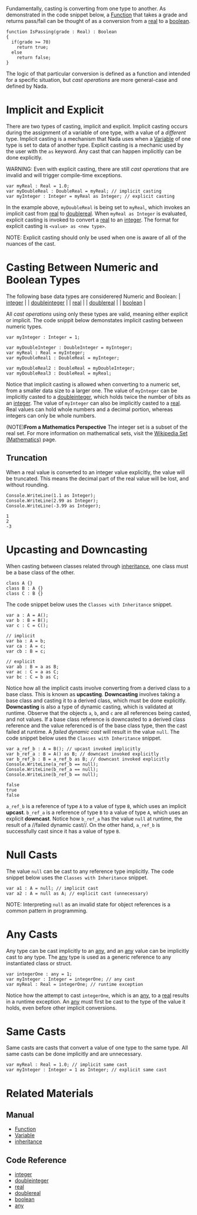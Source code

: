 Fundamentally, casting is converting from one type to another.  As demonstrated in the code snippet below, a [Function](https://github.com/ZilchEngine/ZilchDocs/blob/master/zilch_editor_documentation/zilchmanual/nada_in_zero/functions.md) that takes a grade and returns pass/fail can be thought of as a conversion from a [real](https://github.com/ZilchEngine/ZilchDocs/blob/master/code_reference/nada_base_types/real.md) to a [boolean](https://github.com/ZilchEngine/ZilchDocs/blob/master/code_reference/nada_base_types/boolean.md).
```lang=csharp, name=Conversion Function
function IsPassing(grade : Real) : Boolean
{
  if(grade >= 70)
    return true;
  else
    return false;
}
```

The logic of that particular conversion is defined as a function and intended for a specific situation, but *cast operations* are more general-case and defined by Nada.

 # Implicit and Explicit
There are two types of casting, implicit and explicit.  Implicit casting occurs during the assignment of a variable of one type, with a value of a *different* type.  Implicit casting is a mechanism that Nada uses when a [Variable](https://github.com/ZilchEngine/ZilchDocs/blob/master/zilch_editor_documentation/zilchmanual/nada_in_zero/variables_and_data_types.md) of one type is set to data of another type.  Explicit casting is a mechanic used by the user with the `as` keyword.  Any cast that can happen implicitly can be done explicitly.

WARNING: Even with explicit casting, there are still *cast operations* that are invalid and will trigger compile-time exceptions.

```lang=csharp, name=Casting Implicitly and Explicitly
var myReal : Real = 1.0;
var myDoubleReal : DoubleReal = myReal; // implicit casting
var myInteger : Integer = myReal as Integer; // explicit casting
```
In the example above, `myDoubleReal` is being set to `myReal`, which invokes an implicit cast from [real](https://github.com/ZilchEngine/ZilchDocs/blob/master/code_reference/nada_base_types/real.md) to [doublereal](https://github.com/ZilchEngine/ZilchDocs/blob/master/code_reference/nada_base_types/doublereal.md).  When `myReal as Integer` is evaluated, explicit casting is invoked to convert a [real](https://github.com/ZilchEngine/ZilchDocs/blob/master/code_reference/nada_base_types/real.md) to an [integer](https://github.com/ZilchEngine/ZilchDocs/blob/master/code_reference/nada_base_types/integer.md).  The format for explicit casting is `<value> as <new type>`.

NOTE: Explicit casting should only be used when one is aware of all of the nuances of the cast.

 # Casting Between Numeric and Boolean Types
The following base data types are considerered Numeric and Boolean:
| [integer](https://github.com/ZilchEngine/ZilchDocs/blob/master/code_reference/nada_base_types/integer.md) |
| [doubleinteger](https://github.com/ZilchEngine/ZilchDocs/blob/master/code_reference/nada_base_types/doubleinteger.md) |
| [real](https://github.com/ZilchEngine/ZilchDocs/blob/master/code_reference/nada_base_types/real.md) |
| [doublereal](https://github.com/ZilchEngine/ZilchDocs/blob/master/code_reference/nada_base_types/doublereal.md) |
| [boolean](https://github.com/ZilchEngine/ZilchDocs/blob/master/code_reference/nada_base_types/boolean.md) |

All *cast operations* using only these types are valid, meaning either explicit or implicit.  The code snippit below demonstates implicit casting between numeric types.

```lang=csharp, name=Implicit Numeric Casts
var myInteger : Integer = 1;

var myDoubleInteger : DoubleInteger = myInteger;
var myReal : Real = myInteger;
var myDoubleReal1 : DoubleReal = myInteger;

var myDoubleReal2 : DoubleReal = myDoubleInteger;
var myDoubleReal3 : DoubleReal = myReal;
```
Notice that implicit casting is allowed when converting to a numeric set, from a smaller data size to a larger one.  The value of `myInteger` can be implicitly casted to a [doubleinteger](https://github.com/ZilchEngine/ZilchDocs/blob/master/code_reference/nada_base_types/doubleinteger.md), which holds twice the number of bits as an [integer](https://github.com/ZilchEngine/ZilchDocs/blob/master/code_reference/nada_base_types/integer.md).  The value of `myInteger` can also be implicitly casted to a [real](https://github.com/ZilchEngine/ZilchDocs/blob/master/code_reference/nada_base_types/real.md).  Real values can hold whole numbers and a decimal portion, whereas integers can only be whole numbers.

(NOTE)**From a Mathematics Perspective** The integer set is a subset of the real set.  For more information on mathematical sets, visit the [Wikipedia Set (Mathematics)](https://en.wikipedia.org/wiki/Set_(mathematics)) page.

 ## Truncation
When a real value is converted to an integer value explicitly, the value will be truncated.  This means the decimal part of the real value will be lost, and without rounding.

```lang=csharp, name=Implicit Numeric Casts
Console.WriteLine(1.1 as Integer);
Console.WriteLine(2.99 as Integer);
Console.WriteLine(-3.99 as Integer);
```
```name=Console Window
1
2
-3
```

 # Upcasting and Downcasting
When casting between classes related through [inheritance](https://github.com/ZilchEngine/ZilchDocs/blob/master/zilch_editor_documentation/zilchmanual/nada_in_zero/inheritance.md), one class must be a base class of the other.

```lang=csharp, name=Classes with Inheritance
class A {}
class B : A {}
class C : B {}
```

The code snippet below uses the `Classes with Inheritance` snippet.
```lang=csharp, name=Upcasting and Downcasting
var a : A = A();
var b : B = B();
var c : C = C();

// implicit
var ba : A = b;
var ca : A = c;
var cb : B = c;

// explicit
var ab : B = a as B;
var ac : C = a as C;
var bc : C = b as C;
```
Notice how all the implicit casts involve converting from a derived class to a base class.  This is known as **upcasting**.  **Downcasting** involves taking a base class and casting it to a derived class, which must be done explicitly.  **Downcasting** is also a type of dynamic casting, which is validated at runtime.  Observe that the objects `a`, `b`, and `c` are all references being casted, and not values.  If a base class reference is downcasted to a derived class reference and the value referenced is of the base class type, then the cast failed at runtime.  A *failed dynamic cast* will result in the value `null`.  The code snippet below uses the `Classes with Inheritance` snippet.

```lang=csharp, name=Dynamic Casting
var a_ref_b : A = B(); // upcast invoked implicitly
var b_ref_a : B = A() as B; // downcast invoked explicitly
var b_ref_b : B = a_ref_b as B; // downcast invoked explicitly
Console.WriteLine(a_ref_b == null);
Console.WriteLine(b_ref_a == null);
Console.WriteLine(b_ref_b == null);
```
```name=Console Window
false
true
false
```
`a_ref_b` is a reference of type `A` to a value of type `B`, which uses an implicit **upcast**.  `b_ref_a` is a reference of type `B` to a value of type `A`, which uses an explicit **downcast**.  Notice how `b_ref_a` has the value `null` at runtime, the result of a //failed dynamic cast//.  On the other hand, `a_ref_b` is successfully cast since it has a value of type `B`.

 # Null Casts
The value `null` can be cast to any reference type implicitly.  The code snippet below uses the `Classes with Inheritance` snippet.

```lang=csharp, name=Null Casting
var a1 : A = null; // implicit cast
var a2 : A = null as A; // explicit cast (unnecessary)
```

NOTE: Interpreting `null` as an invalid state for object references is a common pattern in programming.

 # Any Casts
Any type can be cast implicitly to an [any](https://github.com/ZilchEngine/ZilchDocs/blob/master/code_reference/nada_base_types/any.md), and an [any](https://github.com/ZilchEngine/ZilchDocs/blob/master/code_reference/nada_base_types/any.md) value can be implicitly cast to any type.  The [any](https://github.com/ZilchEngine/ZilchDocs/blob/master/code_reference/nada_base_types/any.md) type is used as a generic reference to any instantiated class or struct.
```lang=csharp, name=Any Casting
var integerOne : any = 1;
var myInteger : Integer = integerOne; // any cast
var myReal : Real = integerOne; // runtime exception
```
Notice how the attempt to cast `integerOne`, which is an [any](https://github.com/ZilchEngine/ZilchDocs/blob/master/code_reference/nada_base_types/any.md), to a [real](https://github.com/ZilchEngine/ZilchDocs/blob/master/code_reference/nada_base_types/real.md) results in a runtime exception.  An [any](https://github.com/ZilchEngine/ZilchDocs/blob/master/code_reference/nada_base_types/any.md) must first be cast to the type of the value it holds, even before other implicit conversions.

 # Same Casts
Same casts are casts that convert a value of one type to the same type.  All same casts can be done implicitly and are unnecessary.
```lang=csharp, name=Same Casting
var myReal : Real = 1.0; // implicit same cast
var myInteger : Integer = 1 as Integer; // explicit same cast
```

 # Related Materials
 ## Manual
- [Function](https://github.com/ZilchEngine/ZilchDocs/blob/master/zilch_editor_documentation/zilchmanual/nada_in_zero/functions.md)
- [Variable](https://github.com/ZilchEngine/ZilchDocs/blob/master/zilch_editor_documentation/zilchmanual/nada_in_zero/variables_and_data_types.md)
- [inheritance](https://github.com/ZilchEngine/ZilchDocs/blob/master/zilch_editor_documentation/zilchmanual/nada_in_zero/inheritance.md)

 ## Code Reference
- [integer](https://github.com/ZilchEngine/ZilchDocs/blob/master/code_reference/nada_base_types/integer.md)
- [doubleinteger](https://github.com/ZilchEngine/ZilchDocs/blob/master/code_reference/nada_base_types/doubleinteger.md)
- [real](https://github.com/ZilchEngine/ZilchDocs/blob/master/code_reference/nada_base_types/real.md)
- [doublereal](https://github.com/ZilchEngine/ZilchDocs/blob/master/code_reference/nada_base_types/doublereal.md)
- [boolean](https://github.com/ZilchEngine/ZilchDocs/blob/master/code_reference/nada_base_types/boolean.md)
- [any](https://github.com/ZilchEngine/ZilchDocs/blob/master/code_reference/nada_base_types/any.md) 

 